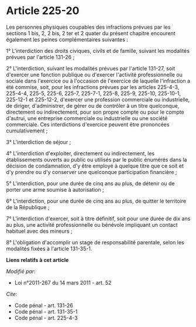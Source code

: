 # Article 225-20

Les personnes physiques coupables des infractions prévues par les sections 1 bis, 2, 2 bis, 2 ter et 2 quater du présent
chapitre encourent également les peines complémentaires suivantes : 

1° L'interdiction des droits civiques, civils et de famille, suivant les modalités prévues par l'article 131-26 ; 

2° L'interdiction, suivant les modalités prévues par l'article 131-27, soit d'exercer une fonction publique ou d'exercer
l'activité professionnelle ou sociale dans l'exercice ou à l'occasion de l'exercice de laquelle l'infraction a été commise,
soit, pour les infractions prévues par les articles 225-4-3, 225-4-4, 225-5, 225-6, 225-7, 225-7-1, 225-8, 225-9, 225-10,
225-10-1, 225-12-1 et 225-12-2, d'exercer une profession commerciale ou industrielle, de diriger, d'administrer, de gérer ou
de contrôler à un titre quelconque, directement ou indirectement, pour son propre compte ou pour le compte d'autrui, une
entreprise commerciale ou industrielle ou une société commerciale. Ces interdictions d'exercice peuvent être prononcées
cumulativement ; 

3° L'interdiction de séjour ; 

4° L'interdiction d'exploiter, directement ou indirectement, les établissements ouverts au public ou utilisés par le public
énumérés dans la décision de condamnation, d'y être employé à quelque titre que ce soit et d'y prendre ou d'y conserver une
quelconque participation financière ; 

5° L'interdiction, pour une durée de cinq ans au plus, de détenir ou de porter une arme soumise à autorisation ; 

6° L'interdiction, pour une durée de cinq ans au plus, de quitter le territoire de la République ; 

7° L'interdiction d'exercer, soit à titre définitif, soit pour une durée de dix ans au plus, une activité professionnelle ou
bénévole impliquant un contact habituel avec des mineurs ; 

8° L'obligation d'accomplir un stage de responsabilité parentale, selon les modalités fixées à l'article 131-35-1.

**Liens relatifs à cet article**

_Modifié par_:

  - Loi n°2011-267 du 14 mars 2011 - art. 52

_Cite_:

  - Code pénal - art. 131-26
  - Code pénal - art. 131-35-1
  - Code pénal - art. 225-4-3
